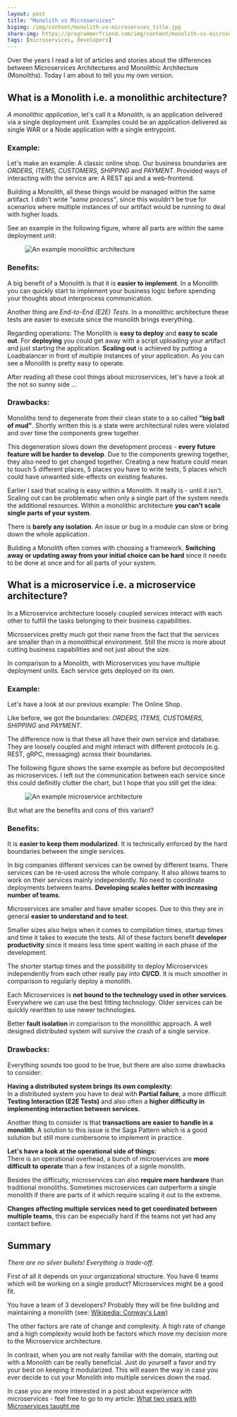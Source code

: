 ```yaml
---
layout: post
title: "Monolith vs Microservices"
bigimg: /img/content/monolith-vs-microservces_title.jpg
share-img: https://programmerfriend.com/img/content/monolith-vs-microservces_title.jpg
tags: [microservices, developers]
---
```


Over the years I read a lot of articles and stories about the differences between Microservices Architectures and Monolithic Architecture (Monoliths). Today I am about to tell you my own version.

## What is a Monolith i.e. a monolithic architecture?
*A monolithic application*, let's call it a *Monolith*, is an application delivered via a single deployment unit. Examples could be an application delivered as single WAR or a Node application with a single entrypoint.

### Example:

Let's make an example: A classic online shop.
Our business boundaries are *ORDERS, ITEMS, CUSTOMERS, SHIPPING* and *PAYMENT*.
Provided ways of interacting with the service are: A REST api and a web-frontend.

Building a Monolith, all these things would be managed within the same artifact.
I didn't write *"same process"*, since this wouldn't be true for scenarios where multiple instances of our artifact would be running to deal with higher loads.

See an example in the following figure, where all parts are within the same deployment unit:
<figure>
  <img src="{{site.url}}/img/content/monolith-vs-microservice_mono.png" alt="An example monolithic architecture"/>
</figure>


### Benefits:

A big benefit of a Monolith is that it is **easier to implement**.
In a Monolith you can quickly start to implement your business logic before spending your thoughts about interprocess communication.

Another thing are *End-to-End (E2E) Tests*. In a monolithic architecture these tests are easier to execute since the monolith brings everything.

Regarding operations: The Monolith is **easy to deploy** and **easy to scale out**. For **deploying** you could get away with a script uploading your artifact and just starting the application. **Scaling out** is achieved by putting a Loadbalancer in front of multiple instances of your application. 
As you can see a Monolith is pretty easy to operate.

After reading all these cool things about microservices, let's have a look at the not so sunny side ...

### Drawbacks:
Monoliths tend to degenerate from their clean state to a so called **"big ball of mud"**.
Shortly written this is a state were architectural rules were violated and over time the components grew together.

This degeneration slows down the development process - **every future feature will be harder to develop**. Due to the components grewing together, they also need to get changed together. Creating a new feature could mean to touch 5 different places, 5 places you have to write tests, 5 places which could have unwanted side-effects on existing features.

Earlier I said that scaling is easy within a Monolith. It really is - until it isn't. Scaling out can be problematic when only a single part of the system needs the additional resources. Within a monolithic architecture **you can't scale single parts of your system**.

There is **barely any isolation**. An issue or bug in a module can slow or bring down the whole application.

Building a Monolith often comes with choosing a framework. **Switching away or updating away from your initial choice can be hard** since it needs to be done at once and for all parts of your system.

## What is a microservice i.e. a microservice architecture?

In a Microservice architecture loosely coupled services interact with each other to fulfill the tasks belonging to their business capabilities.

Microservices pretty much got their name from the fact that the services are smaller than in a monolithical environment. Still the micro is more about cutting business capabilities and not just about the size.

In comparison to a Monolith, with Microservices you have multiple deployment units.
Each service gets deployed on its own. 

### Example:

Let's have a look at our previous example: The Online Shop.

Like before, we got the boundaries: 
*ORDERS, ITEMS, CUSTOMERS, SHIPPING* and *PAYMENT*.

The difference now is that these all have their own service and database.
They are loosely coupled and might interact with different protocols (e.g. REST, gRPC, messaging) across their boundaries.

The following figure shows the same example as before but decomposited as microservices. I left out the communication between each service since this could definitly clutter the chart, but I hope that you still get the idea:
<figure>
  <img src="{{site.url}}/img/content/monolith-vs-microservice_micro.png" alt="An example microservice architecture"/>
</figure>

But what are the benefits and cons of this variant?

### Benefits:
It is **easier to keep them modularized**. It is technically enforced by the hard boundaries between the single services.

In big companies different services can be owned by different teams. There services can be re-used across the whole company. It also allows teams to work on their services mainly independently. No need to coordinate deployments between teams. **Developing scales better with increasing number of teams**.

Microservices are smaller and have smaller scopes. Due to this they are in general **easier to understand and to test**.

Smaller sizes also helps when it comes to compilation times, startup times and time it takes to execute the tests. All of these factors benefit **developer productivity** since it means less time spent waiting in each phase of the development.

The shorter startup times and the possibility to deploy Microservices independently from each other really pay into **CI/CD**. It is much smoother in comparison to regularly deploy a monolith.

Each Microservices is **not bound to the technology used in other services**. Everywhere we can use the best fitting technology. Older services can be quickly rewritten to use newer technologies.

Better **fault isolation** in comparison to the monolithic approach. A well designed distributed system will survive the crash of a single service.

### Drawbacks:
Everything sounds too good to be true, but there are also some drawbacks to consider:


**Having a distributed system brings its own complexity**:<br>
In a distributed system you have to deal with **Partial failure**, a more difficult **Testing Interaction (E2E Tests)** and also often a **higher difficulty in implementing interaction between services**.

Another thing to consider is that **transactions are easier to handle in a monolith**. A solution to this issue is the Saga Pattern which is a good solution but still more cumbersome to implement in practice.

**Let's have a look at the operational side of things:**<br>
There is an operational overhead, a bunch of microservices are **more difficult to operate** than a few instances of a signle monolith.

Besides the difficulty, microservices can also **require more hardware** than traditional monoliths. Sometimes microservices can outperform a single monolith if there are parts of it which require scaling it out to the extreme.

**Changes affecting multiple services need to get coordinated between multiple teams**, this can be especially hard if the teams not yet had any contact before.

## Summary
*There are no silver bullets! Everything is trade-off.*

First of all it depends on your organizational structure. You have 6 teams which will be working on a single product? Microservices might be a good fit.

You have a team of 3 developers? Probably they will be fine building and maintaining a monolith (see: [Wikipedia: Conway's Law](https://en.wikipedia.org/wiki/Conway%27s_law))

The other factors are rate of change and complexity. A high rate of change and a high complexity would both be factors which move my decision more to the Microservice architecture.

In contrast, when you are not really familiar with the domain, starting out with a Monolith can be really beneficial. Just do yourself a favor and try your best on keeping it modularized. This will easen the way in case you ever decide to cut your Monolith into multiple services down the road.

In case you are more interested in a post about experience with microservices - feel free to go to my article: [What two years with Microservices taught me](/what-two-years-with-microservices-taught-me/)